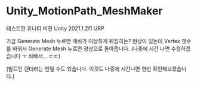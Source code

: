 # Unity_MotionPath_MeshMaker

테스트한 유니티 버전
Unity 2021.1.2f1 URP


가끔 Generate Mesh 누르면 메쉬가 이상하게 뒤집히는? 현상이 있는데 Vertex 갯수를 바꿔서 Generate Mesh 누르면 정상으로 돌아옵니다.
(나중에 시간 나면 수정하겠습니다 ㅜ 바빠서... ㄷㄷ)

(빌트인 렌더러는 안될 수도 있습니다. 이것도 나중에 시간나면 한번 확인해보겠습니다.)

